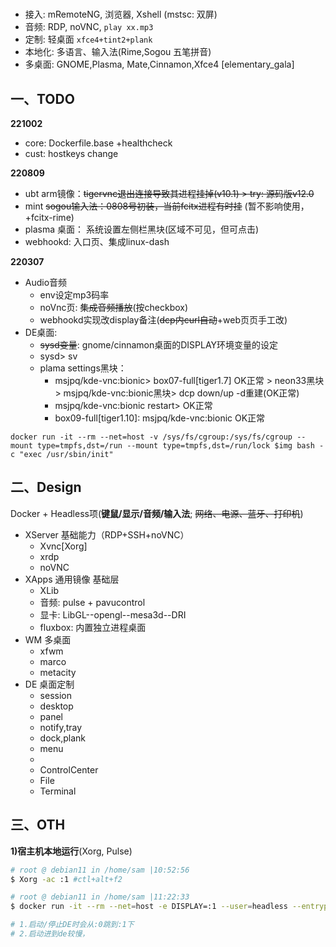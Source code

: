 # 

- 接入: mRemoteNG, 浏览器, Xshell (mstsc: 双屏)
- 音频: RDP, noVNC, `play xx.mp3`
- 定制: 轻桌面 `xfce4+tint2+plank`
- 本地化: 多语言、输入法(Rime,Sogou 五笔拼音)
- 多桌面: GNOME,Plasma, Mate,Cinnamon,Xfce4 [elementary_gala]

## 一、TODO

**221002**

- core: Dockerfile.base +healthcheck
- cust: hostkeys change

**220809**

- ubt arm镜像：~~tigervnc退出连接导致其进程挂掉(v10.1) > try: 源码版v12.0~~
- mint ~~sogou输入法：0808号初装，当前fcitx进程有时挂~~  (暂不影响使用，+fcitx-rime)
- plasma 桌面： 系统设置左侧栏黑块(区域不可见，但可点击)
- webhookd: 入口页、集成linux-dash

**220307**

- Audio音频
  - env设定mp3码率
  - noVnc页: ~~集成音频播放~~(按checkbox)
  - webhookd实现改display备注(~~dcp内curl自动~~+web页页手工改)
- DE桌面: 
  - ~~sysd变量~~: gnome/cinnamon桌面的DISPLAY环境变量的设定
  - sysd> sv
  - plama settings黑块： 
    - msjpq/kde-vnc:bionic> box07-full[tiger1.7] OK正常 > neon33黑块 > msjpq/kde-vnc:bionic黑块> dcp down/up -d重建(OK正常)
    - msjpq/kde-vnc:bionic restart> OK正常
    - box09-full[tiger1.10]:  msjpq/kde-vnc:bionic OK正常

`docker run -it --rm --net=host -v /sys/fs/cgroup:/sys/fs/cgroup --mount type=tmpfs,dst=/run --mount type=tmpfs,dst=/run/lock $img bash -c "exec /usr/sbin/init"`

## 二、Design

Docker + Headless项(**键鼠/显示/音频/输入法**; ~~网络、电源、蓝牙、打印机~~)

- XServer 基础能力（RDP+SSH+noVNC）
  - Xvnc[Xorg]
  - xrdp
  - noVNC
- XApps 通用镜像 基础层
  - XLib
  - 音频: pulse + pavucontrol
  - 显卡: LibGL--opengl--mesa3d--DRI
  - fluxbox: 内置独立进程桌面
- WM 多桌面
  - xfwm
  - marco
  - metacity
- DE 桌面定制
  - session
  - desktop
  - panel
  - notify,tray
  - dock,plank
  - menu
  - 
  - ControlCenter
  - File
  - Terminal

## 三、OTH

**1)宿主机本地运行**(Xorg, Pulse)

```bash
# root @ debian11 in /home/sam |10:52:56  
$ Xorg -ac :1 #ctl+alt+f2

# root @ debian11 in /home/sam |11:22:33  
$ docker run -it --rm --net=host -e DISPLAY=:1 --user=headless --entrypoint=xfce4-session registry.cn-shenzhen.aliyuncs.com/infrastlabs/docker-ubuntu-desktop-vnc:cxfce33-diy2

# 1.启动/停止DE时会从:0跳到:1下
# 2.启动进到de较慢，
```
